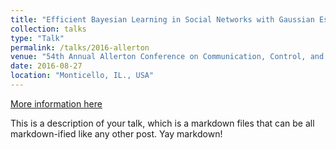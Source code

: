 ```yaml
---
title: "Efficient Bayesian Learning in Social Networks with Gaussian Estimators"
collection: talks
type: "Talk"
permalink: /talks/2016-allerton
venue: "54th Annual Allerton Conference on Communication, Control, and Computing (Allerton)"
date: 2016-08-27
location: "Monticello, IL., USA"
---
```


[More information here](http://example2.com)

This is a description of your talk, which is a markdown files that can be all markdown-ified like any other post. Yay markdown!
